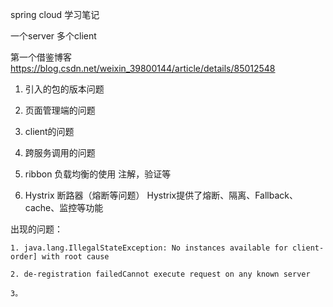 spring cloud 学习笔记

一个server 多个client

第一个借鉴博客
    https://blog.csdn.net/weixin_39800144/article/details/85012548
1. 引入的包的版本问题
2. 页面管理端的问题
3. client的问题
4. 跨服务调用的问题
5. ribbon 负载均衡的使用 注解，验证等

6. Hystrix 断路器（熔断等问题）
    Hystrix提供了熔断、隔离、Fallback、cache、监控等功能
    
出现的问题：

    1. java.lang.IllegalStateException: No instances available for client-order] with root cause
    
    2. de-registration failedCannot execute request on any known server
    
    3。 